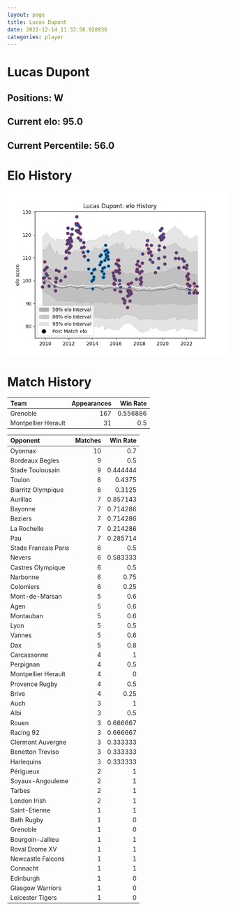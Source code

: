 ```yaml
---  
layout: page  
title: Lucas Dupont  
date: 2022-12-14 11:33:58.928936  
categories: player  
---
```

# Lucas Dupont

## Positions: W

## Current elo: 95.0

## Current Percentile: 56.0

# Elo History


![elo history](history_LucasDupont.png)
# Match History


| Team                |   Appearances |   Win Rate |
|:--------------------|--------------:|-----------:|
| Grenoble            |           167 |   0.556886 |
| Montpellier Herault |            31 |   0.5      |

| Opponent             |   Matches |   Win Rate |
|:---------------------|----------:|-----------:|
| Oyonnax              |        10 |   0.7      |
| Bordeaux Begles      |         9 |   0.5      |
| Stade Toulousain     |         9 |   0.444444 |
| Toulon               |         8 |   0.4375   |
| Biarritz Olympique   |         8 |   0.3125   |
| Aurillac             |         7 |   0.857143 |
| Bayonne              |         7 |   0.714286 |
| Beziers              |         7 |   0.714286 |
| La Rochelle          |         7 |   0.214286 |
| Pau                  |         7 |   0.285714 |
| Stade Francais Paris |         6 |   0.5      |
| Nevers               |         6 |   0.583333 |
| Castres Olympique    |         6 |   0.5      |
| Narbonne             |         6 |   0.75     |
| Colomiers            |         6 |   0.25     |
| Mont-de-Marsan       |         5 |   0.6      |
| Agen                 |         5 |   0.6      |
| Montauban            |         5 |   0.6      |
| Lyon                 |         5 |   0.5      |
| Vannes               |         5 |   0.6      |
| Dax                  |         5 |   0.8      |
| Carcassonne          |         4 |   1        |
| Perpignan            |         4 |   0.5      |
| Montpellier Herault  |         4 |   0        |
| Provence Rugby       |         4 |   0.5      |
| Brive                |         4 |   0.25     |
| Auch                 |         3 |   1        |
| Albi                 |         3 |   0.5      |
| Rouen                |         3 |   0.666667 |
| Racing 92            |         3 |   0.666667 |
| Clermont Auvergne    |         3 |   0.333333 |
| Benetton Treviso     |         3 |   0.333333 |
| Harlequins           |         3 |   0.333333 |
| Périgueux            |         2 |   1        |
| Soyaux-Angouleme     |         2 |   1        |
| Tarbes               |         2 |   1        |
| London Irish         |         2 |   1        |
| Saint-Etienne        |         1 |   1        |
| Bath Rugby           |         1 |   0        |
| Grenoble             |         1 |   0        |
| Bourgoin-Jallieu     |         1 |   1        |
| Roval Drome XV       |         1 |   1        |
| Newcastle Falcons    |         1 |   1        |
| Connacht             |         1 |   1        |
| Edinburgh            |         1 |   0        |
| Glasgow Warriors     |         1 |   0        |
| Leicester Tigers     |         1 |   0        |